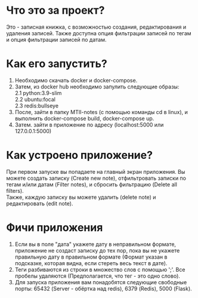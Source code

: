 # Что это за проект?  
Это - записная книжка, с возможностью создания, редактирования и удаления записей. Также доступна опция фильтрации записей по тегам и опция фильтрации записей по датам.  
# Как его запустить?  
1. Необходимо скачать docker и docker-compose.  
2. Затем, из docker hub необходимо запулить следующие образы:  
  2.1 python:3.9-slim  
  2.2 ubuntu:focal  
  2.3 redis:bullseye  
3. После, зайти в папку MTII-notes (с помощью команды cd в linux), и выполнить docker-compose build, docker-compose up.
4. Затем. зайти в приложение по адресу (localhost:5000 или 127.0.0.1:5000)
# Как устроено приложение?  
При первом запуске вы попадаете на главный экран приложения. Вы можете создать записку (Create new note), отфильтровать записки по тегам и/или датам (Filter notes), и сбросить фильтрацию (Delete all filters).  
Также, каждую записку вы можете удалить (delete note) и редактировать (edit note).  
# Фичи приложения  
1. Если вы в поле "дата" укажете дату в неправильном формате, приложение не создаст записку до тех пор, пока вы не укажете правильную дату в правильном формате (Формат указан в подсказке, которая видна, если стереть весь текст в дате).
2. Теги разбиваются из строки в множество слов с помощью ';'. Все пробелы удаляются (Предполагается, что тег - это одно слово).
3. Для запуска приложения вам понадобятся следующие свободные порты: 65432 (Server - обёртка над redis), 6379 (Redis), 5000 (Flask).
